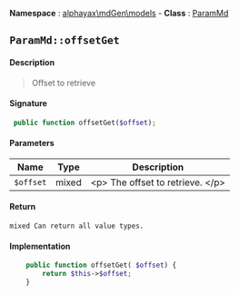 **Namespace**  : [alphayax\mdGen\models](../__NAMESPACE__.md) -
**Class** : [ParamMd](__CLASS__.md)

## `ParamMd::offsetGet`

#### Description

> Offset to retrieve

#### Signature

```php
 public function offsetGet($offset);
```

#### Parameters

| Name | Type | Description |
|---|---|---|
| `$offset` | mixed | &lt;p&gt; The offset to retrieve. &lt;/p&gt; |

#### Return

    mixed Can return all value types.

#### Implementation

```php
    public function offsetGet( $offset) {
        return $this->$offset;
    }

```
